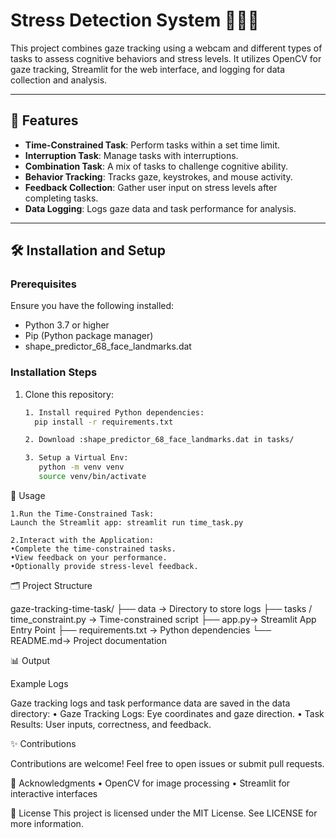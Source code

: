 
# Stress Detection System 🧑🏻‍💻

This project combines gaze tracking using a webcam and different types of tasks to assess cognitive behaviors and stress levels. It utilizes OpenCV for gaze tracking, Streamlit for the web interface, and logging for data collection and analysis.

---

## 📜 Features
- **Time-Constrained Task**: Perform tasks within a set time limit.  
- **Interruption Task**: Manage tasks with interruptions.  
- **Combination Task**: A mix of tasks to challenge cognitive ability.  
- **Behavior Tracking**: Tracks gaze, keystrokes, and mouse activity.  
- **Feedback Collection**: Gather user input on stress levels after completing tasks.
- **Data Logging**: Logs gaze data and task performance for analysis.

---

## 🛠️ Installation and Setup

### Prerequisites
Ensure you have the following installed:
- Python 3.7 or higher
- Pip (Python package manager)
- <a link='http://dlib.net/files/shape_predictor_68_face_landmarks.dat.bz2'>shape_predictor_68_face_landmarks.dat </a>

### Installation Steps
1. Clone this repository:
   ```bash
   1. Install required Python dependencies:
     pip install -r requirements.txt

   2. Download :shape_predictor_68_face_landmarks.dat in tasks/

   3. Setup a Virtual Env:
      python -m venv venv  
      source venv/bin/activate  
🚀 Usage

	1.Run the Time-Constrained Task:
    Launch the Streamlit app: streamlit run time_task.py

	2.Interact with the Application:
	•Complete the time-constrained tasks.
	•View feedback on your performance.
	•Optionally provide stress-level feedback.

🗂️ Project Structure

gaze-tracking-time-task/
├── data                        -> Directory to store logs 
├── tasks / time_constraint.py    -> Time-constrained script
├── app.py->  Streamlit App Entry Point 
├── requirements.txt         -> Python dependencies
└── README.md-> Project documentation

📊 Output

Example Logs

Gaze tracking logs and task performance data are saved in the data directory:
	•	Gaze Tracking Logs: Eye coordinates and gaze direction.
	•	Task Results: User inputs, correctness, and feedback.

✨ Contributions

Contributions are welcome! Feel free to open issues or submit pull requests.

🌟 Acknowledgments
	•	OpenCV for image processing
	•	Streamlit for interactive interfaces

🤝 License
This project is licensed under the MIT License. See LICENSE for more information.